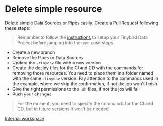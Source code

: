 # Delete simple resource

Delete simple Data Sources or Pipes easily. Create a Pull Request following these steps:

> Remember to follow the [instructions](../README.md) to setup your Tinybird Data Project before jumping into the use-case steps

- Create a new branch
- Remove the Pipes or Data Sources
- Update the `.tinyenv` file with a new version
- Create the deploy files for the CI and CD with the commands for removing those resources. You need to place them in a folder named with the same `.tinyenv` version. Pay attention to the commands used in the example, where we skip the confirmation, if not the job won't finish
- Give the right permissions to the `.sh` files, if not the job will fail
- Push your changes

> For the moment, you need to specify the commands for the CI and CD, but in future versions it won't be needed


[Internal workspace](https://ui.tinybird.co/128be410-8de1-4b1c-805c-145fdcf2566a/dashboard)